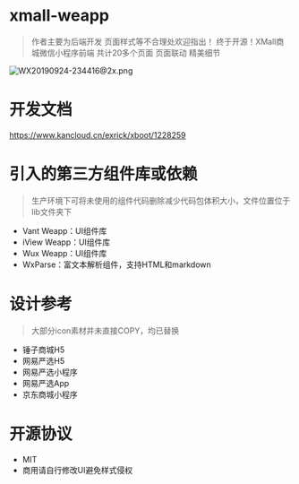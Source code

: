 # xmall-weapp
> 作者主要为后端开发 页面样式等不合理处欢迎指出！
终于开源！XMall商城微信小程序前端 共计20多个页面 页面联动 精美细节

![WX20190924-234416@2x.png](https://i.loli.net/2019/09/24/MhuSI4KAVRdEaOW.png)

# 开发文档
https://www.kancloud.cn/exrick/xboot/1228259
# 引入的第三方组件库或依赖
> 生产环境下可将未使用的组件代码删除减少代码包体积大小，文件位置位于lib文件夹下

- Vant Weapp：UI组件库
- iView Weapp：UI组件库
- Wux Weapp：UI组件库
- WxParse：富文本解析组件，支持HTML和markdown
# 设计参考
> 大部分icon素材并未直接COPY，均已替换
- 锤子商城H5
- 网易严选H5
- 网易严选小程序
- 网易严选App
- 京东商城小程序
# 开源协议
- MIT 
- 商用请自行修改UI避免样式侵权
